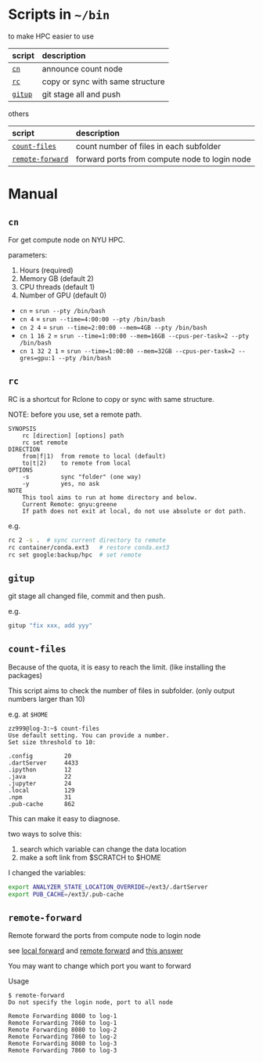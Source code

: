 # Scripts in `~/bin`

to make HPC easier to use

| script            | description                      |
| :---------------- | :------------------------------- |
| [`cn`](#cn)       | announce count node              |
| [`rc`](#rc)       | copy or sync with same structure |
| [`gitup`](#gitup) | git stage all and push           |

others

| script                              | description                                   |
| :---------------------------------- | :-------------------------------------------- |
| [`count-files`](#count-files)       | count number of files in each subfolder       |
| [`remote-forward`](#remote-forward) | forward ports from compute node to login node |

# Manual

## `cn`

For get compute node on NYU HPC.

parameters:

1. Hours (required)
2. Memory GB (default 2)
3. CPU threads (default 1)
4. Number of GPU (default 0)

- `cn` = `srun --pty /bin/bash`
- `cn 4` = `srun --time=4:00:00 --pty /bin/bash`
- `cn 2 4` = `srun --time=2:00:00 --mem=4GB --pty /bin/bash`
- `cn 1 16 2` = `srun --time=1:00:00 --mem=16GB --cpus-per-task=2 --pty /bin/bash`
- `cn 1 32 2 1` = `srun --time=1:00:00 --mem=32GB --cpus-per-task=2 --gres=gpu:1 --pty /bin/bash`

## `rc`

RC is a shortcut for Rclone to copy or sync with same structure.

NOTE: before you use, set a remote path.

```
SYNOPSIS
    rc [direction] [options] path
    rc set remote
DIRECTION
    from|f|1)  from remote to local (default)
    to|t|2)    to remote from local
OPTIONS
    -s         sync "folder" (one way)
    -y         yes, no ask
NOTE
    This tool aims to run at home directory and below.
    Current Remote: gnyu:greene
    If path does not exit at local, do not use absolute or dot path.
```

e.g.

```bash
rc 2 -s .  # sync current directory to remote
rc container/conda.ext3   # restore conda.ext3
rc set google:backup/hpc  # set remote
```

## `gitup`

git stage all changed file, commit and then push.

e.g.

```bash
gitup "fix xxx, add yyy"
```

## `count-files`

Because of the quota, it is easy to reach the limit. (like installing the packages)

This script aims to check the number of files in subfolder. (only output numbers larger than 10)

e.g. at `$HOME`

```
zz999@log-3:~$ count-files
Use default setting. You can provide a number.
Set size threshold to 10:

.config         20
.dartServer     4433
.ipython        12
.java           22
.jupyter        24
.local          129
.npm            31
.pub-cache      862
```

This can make it easy to diagnose.

two ways to solve this:

1. search which variable can change the data location
2. make a soft link from $SCRATCH to $HOME

I changed the variables:

```bash
export ANALYZER_STATE_LOCATION_OVERRIDE=/ext3/.dartServer
export PUB_CACHE=/ext3/.pub-cache
```

## `remote-forward`

Remote forward the ports from compute node to login node

see [local forward](../ssh.md#localforward) and [remote forward](../code-server-on-hpc.md#remote-forwarding) and [this answer](https://unix.stackexchange.com/questions/46235/how-does-reverse-ssh-tunneling-work/118650#118650)

You may want to change which port you want to forward

Usage

```
$ remote-forward
Do not specify the login node, port to all node

Remote Forwarding 8080 to log-1
Remote Forwarding 7860 to log-1
Remote Forwarding 8080 to log-2
Remote Forwarding 7860 to log-2
Remote Forwarding 8080 to log-3
Remote Forwarding 7860 to log-3
```

